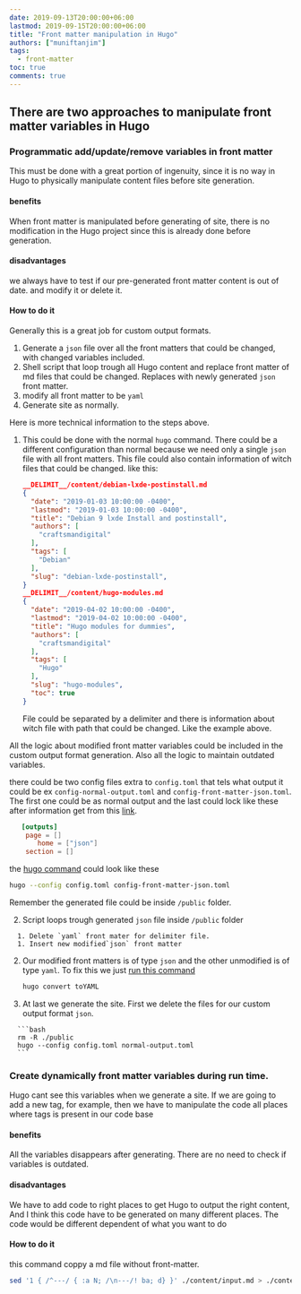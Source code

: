 ```yaml
---
date: 2019-09-13T20:00:00+06:00
lastmod: 2019-09-15T20:00:00+06:00
title: "Front matter manipulation in Hugo"
authors: ["muniftanjim"]
tags:
  - front-matter 
toc: true
comments: true
---
```




## There are two approaches to manipulate front matter variables in Hugo

### Programmatic add/update/remove variables in front matter
This must be done with a great portion of ingenuity, since it is no way in Hugo to physically manipulate content files before site generation.

#### benefits
When front matter is manipulated before generating of site, there is no modification in the Hugo project since this is already done before generation.

#### disadvantages
we always have to test if our pre-generated front matter content is out of date. and modify it or delete it.

#### How to do it

Generally this is a great job for custom output formats. 

1. Generate a `json` file over all the front matters that could be changed, with changed variables included.
1. Shell script that loop trough all Hugo content and replace front matter of md files that could be changed. Replaces with newly generated `json` front matter.
1. modify all front matter to be `yaml`
1. Generate site as normally.

Here is more technical information to the steps above.

1. This could be done with the normal `hugo` command. There could be a different configuration than normal because we need only a single `json` file with all front matters. This file could also contain information of witch files that could be changed. like this:
   ```json
   __DELIMIT__/content/debian-lxde-postinstall.md
   {
     "date": "2019-01-03 10:00:00 -0400",
     "lastmod": "2019-01-03 10:00:00 -0400",
     "title": "Debian 9 lxde Install and postinstall",
     "authors": [
       "craftsmandigital"
     ],
     "tags": [
       "Debian"
     ],
     "slug": "debian-lxde-postinstall",
   }
   __DELIMIT__/content/hugo-modules.md
   {
     "date": "2019-04-02 10:00:00 -0400",
     "lastmod": "2019-04-02 10:00:00 -0400",
     "title": "Hugo modules for dummies",
     "authors": [
       "craftsmandigital"
     ],
     "tags": [
       "Hugo"
     ],
     "slug": "hugo-modules",
     "toc": true
   }
   ```
   File could be separated by a delimiter and there is information about witch file with path that could be changed. Like the example above.
   

All the logic about modified front matter variables could be included in the custom output format generation. Also all the logic to maintain outdated variables.

there could be two config files extra to `config.toml` that tels what output it could be ex `config-normal-output.toml` and `config-front-matter-json.toml`. The first one could be as normal output and the last could lock like these after information get from this [link](https://forestry.io/blog/build-a-json-api-with-hugo/?q=&hPP=10&idx=blog&p=0).

```toml
   [outputs]
    page = []
       home = ["json"]
    section = []
```

   the [hugo command](https://gohugo.io/commands/hugo/) could look like these

   ```bash
hugo --config config.toml config-front-matter-json.toml
   ```

   Remember the generated file could be inside `/public` folder.

   

   2.  Script loops trough generated `json` file inside `/public` folder
   
      1. Delete `yaml` front mater for delimiter file.
      1. Insert new modified`json` front matter 
   
   2. Our modified front matters is of type `json` and the other unmodified is of type `yaml`. To fix this we just [run this command](https://gohugo.io/commands/hugo_convert_toyaml/)
   
      ```bash
      hugo convert toYAML
      ```
   
   4.  At last we generate the site. First we delete the files for our custom output format `json`.
   
      ```bash
      rm -R ./public
      hugo --config config.toml normal-output.toml
      ```
   
      

   

   

   

   

   

   

   

   


### Create dynamically front matter variables during run time.
Hugo cant see this variables when we generate a site. If we are going to add a new tag, for example, then we have to manipulate the code all places where tags is present in our code base

#### benefits
All the variables disappears after generating. There are no need to check if variables is outdated.

#### disadvantages
We have to add code to right places to get Hugo to output the right content, And I think this code have to be generated on many different places. The code would be different dependent of what you want to do

#### How to do it


this command coppy a md file without front-matter.

```bash
sed '1 { /^---/ { :a N; /\n---/! ba; d} }' ./content/input.md > ./content/putput.md
```
<!--stackedit_data:
eyJoaXN0b3J5IjpbLTkzOTg1NjM3NV19
-->